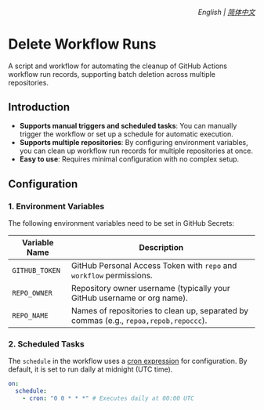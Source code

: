 <div align="right">
    <h6>
        <picture>
            <source type="image/svg+xml" media="(prefers-color-scheme: dark)" srcset="https://assets.aiwebextensions.com/images/icons/earth/white/icon32.svg">
            <img height=14 src="https://assets.aiwebextensions.com/images/icons/earth/black/icon32.svg">
        </picture>
        &nbsp;English |
        <a href="README_zh.md">简体中文</a>
    </h6>
</div>

# Delete Workflow Runs

A script and workflow for automating the cleanup of GitHub Actions workflow run records, supporting batch deletion across multiple repositories.

## Introduction

- **Supports manual triggers and scheduled tasks**: You can manually trigger the workflow or set up a schedule for automatic execution.
- **Supports multiple repositories**: By configuring environment variables, you can clean up workflow run records for multiple repositories at once.
- **Easy to use**: Requires minimal configuration with no complex setup.

## Configuration

### 1. Environment Variables

The following environment variables need to be set in GitHub Secrets:

| Variable Name  | Description                                                                           |
| -------------- | ------------------------------------------------------------------------------------- |
| `GITHUB_TOKEN` | GitHub Personal Access Token with `repo` and `workflow` permissions.                  |
| `REPO_OWNER`   | Repository owner username (typically your GitHub username or org name).               |
| `REPO_NAME`    | Names of repositories to clean up, separated by commas (e.g., `repoa,repob,repoccc`). |

### 2. Scheduled Tasks

The `schedule` in the workflow uses a [cron expression](https://crontab.guru) for configuration. By default, it is set to run daily at midnight (UTC time).

```yaml
on:
  schedule:
    - cron: "0 0 * * *" # Executes daily at 00:00 UTC
```
